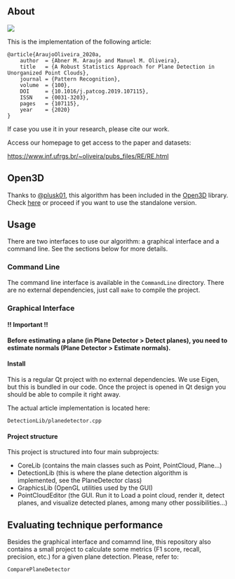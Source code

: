 
## About

![](https://www.inf.ufrgs.br/~oliveira/pubs_files/RE/teaser.png)

This is the implementation of the following article:

```
@article{AraujoOliveira_2020a,
    author  = {Abner M. Araujo and Manuel M. Oliveira},
    title   = {A Robust Statistics Approach for Plane Detection in Unorganized Point Clouds},
    journal = {Pattern Recognition},
    volume  = {100},
    DOI     = {10.1016/j.patcog.2019.107115},
    ISSN    = {0031-3203},
    pages   = {107115},
    year    = {2020}
}
```

If case you use it in your research, please cite our work.

Access our homepage to get access to the paper and datasets:

https://www.inf.ufrgs.br/~oliveira/pubs_files/RE/RE.html

## Open3D

Thanks to [@plusk01](https://github.com/plusk01), this algorithm has been included in the [Open3D](https://open3d.org) library. Check [here](https://github.com/isl-org/Open3D/blob/4214a0d8f10ec46f1fd1787e76fa56027fe7f7ed/cpp/open3d/geometry/PointCloud.h#L393) or proceed if you want to use the standalone version.

## Usage 

There are two interfaces to use our algorithm: a graphical interface and a command line. See the sections below for more details.

### Command Line 

The command line interface is available in the `CommandLine` directory. There are no external dependencies, just call `make` to compile the project.

### Graphical Interface 

#### !! Important !!

**Before estimating a plane (in Plane Detector > Detect planes), you need to estimate normals (Plane Detector > Estimate normals).**

#### Install 

This is a regular Qt project with no external dependencies. We use Eigen, but this is bundled in our code. Once the project is opened in Qt design you should be able to compile it right away.

The actual article implementation is located here:

`DetectionLib/planedetector.cpp`

#### Project structure

This project is structured into four main subprojects:
- CoreLib (contains the main classes such as Point, PointCloud, Plane...)
- DetectionLib (this is where the plane detection algorithm is implemented, see the PlaneDetector class)
- GraphicsLib (OpenGL utilities used by the GUI)
- PointCloudEditor (the GUI. Run it to Load a point cloud, render it, detect planes, and visualize detected planes, among many other possibilities...) 

## Evaluating technique performance 

Besides the graphical interface and comamnd line, this repository also contains a small project to calculate some metrics (F1 score, recall, precision, etc.) for a given plane detection. Please, refer to: 

`ComparePlaneDetector`

